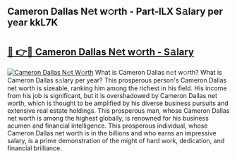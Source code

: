 ## Cameron Dallas N𝚎t w𝚘rth - Part-lLX S𝚊lary per year kkL7K

# <h2><a href="http://gc41rm.nevu.top/?p=Cameron+Dallas">🔗 👉🔴 Cameron Dallas N𝚎t w𝚘rth - S𝚊lary</a></h2>

[![Cameron Dallas N𝚎t W𝚘rth](https://i.imgur.com/Oavwk0R.jpeg)](http://gc41rm.nevu.top/?p=Cameron+Dallas)
What is Cameron Dallas n𝚎t w𝚘rth? What is Cameron Dallas s𝚊lary per year?
This prosperous person's Cameron Dallas net worth is sizeable, ranking him among the richest in his field. His income from his job is significant, but it is overshadowed by Cameron Dallas net worth, which is thought to be amplified by his diverse business pursuits and extensive real estate holdings. This prosperous man, whose Cameron Dallas net worth is among the highest globally, is renowned for his business acumen and financial intelligence. This prosperous individual, whose Cameron Dallas net worth is in the billions and who earns an impressive salary, is a prime demonstration of the might of hard work, dedication, and financial brilliance.
